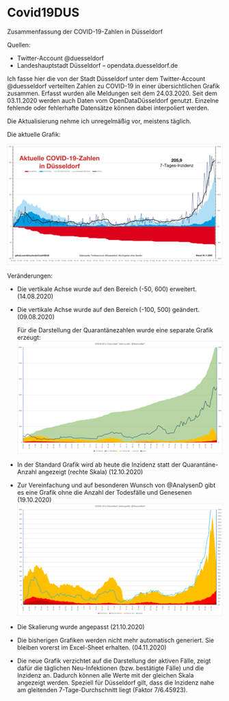 # Covid19DUS
Zusammenfassung der COVID-19-Zahlen in Düsseldorf

Quellen:
- Twitter-Account @duesseldorf
- Landeshauptstadt Düsseldorf – opendata.duesseldorf.de

Ich fasse hier die von der Stadt Düsseldorf unter dem Twitter-Account @duesseldorf verteilten Zahlen zu COVID-19 in einer übersichtlichen Grafik zusammen.
Erfasst wurden alle Meldungen seit dem 24.03.2020. Seit dem 03.11.2020 werden auch Daten vom OpenDataDüsseldorf genutzt. 
Einzelne fehlende oder fehlerhafte Datensätze können dabei interpoliert werden.  

Die Aktualisierung nehme ich unregelmäßig vor, meistens täglich.

Die aktuelle Grafik:

![Aktuelle COVID-19-Zahlen für Düsseldorf](https://github.com/dirkschreib/Covid19DUS/blob/master/Covid19DUS_n.png)

Veränderungen:
- Die vertikale Achse wurde auf den Bereich (-50, 600) erweitert. (14.08.2020)
- Die vertikale Achse wurde auf den Bereich (-100, 500) geändert. (09.08.2020)

  Für die Darstellung der Quarantänezahlen wurde eine separate Grafik erzeugt:  
![Aktuelle COVID-19-Zahlen für Düsseldorf](https://github.com/dirkschreib/Covid19DUS/blob/master/Covid19DUS_Q.png)
- In der Standard Grafik wird ab heute die Inzidenz statt der Quarantäne-Anzahl angezeigt (rechte Skala) (12.10.2020)
- Zur Vereinfachung und auf besonderen Wunsch von @AnalysenD gibt es eine Grafik ohne die Anzahl der Todesfälle und Genesenen (19.10.2020)
![Aktuelle COVID-19-Zahlen für Düsseldorf](https://github.com/dirkschreib/Covid19DUS/blob/master/Covid19DUS_D.png)
- Die Skalierung wurde angepasst (21.10.2020)
- Die bisherigen Grafiken werden nicht mehr automatisch generiert. Sie bleiben vorerst im Excel-Sheet erhalten. (04.11.2020)
- Die neue Grafik verzichtet auf die Darstellung der aktiven Fälle, zeigt dafür die täglichen Neu-Infektionen (bzw. bestätigte Fälle) und die Inzidenz an. Dadurch können alle Werte mit der gleichen Skala angezeigt werden. Speziell für Düsseldorf gilt, dass die Inzidenz nahe am gleitenden 7-Tage-Durchschnitt liegt (Faktor 7/6.45923).
